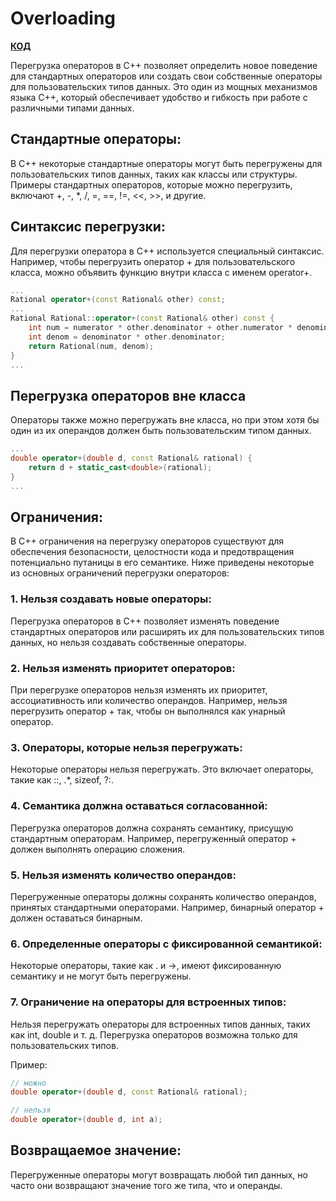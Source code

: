 # Overloading

**[КОД](cpp_examples/Ratioanl)**

Перегрузка операторов в C++ позволяет определить новое поведение для стандартных операторов или создать свои собственные операторы для пользовательских типов данных. Это один из мощных механизмов языка C++, который обеспечивает удобство и гибкость при работе с различными типами данных.

## Стандартные операторы:
В C++ некоторые стандартные операторы могут быть перегружены для пользовательских типов данных, таких как классы или структуры. Примеры стандартных операторов, которые можно перегрузить, включают +, -, *, /, =, ==, !=, <<, >>, и другие.
## Синтаксис перегрузки:
Для перегрузки оператора в C++ используется специальный синтаксис. Например, чтобы перегрузить оператор + для пользовательского класса, можно объявить функцию внутри класса с именем operator+.

```C++
...
Rational operator+(const Rational& other) const;
...
Rational Rational::operator+(const Rational& other) const {
    int num = numerator * other.denominator + other.numerator * denominator;
    int denom = denominator * other.denominator;
    return Rational(num, denom);
}
...
```

## Перегрузка операторов вне класса

Операторы также можно перегружать вне класса, но при этом хотя бы один из их операндов должен быть пользовательским типом данных.

```C++
...
double operator+(double d, const Rational& rational) {
    return d + static_cast<double>(rational);
}
...
```

## Ограничения:

В C++ ограничения на перегрузку операторов существуют для обеспечения безопасности, целостности кода и предотвращения потенциально путаницы в его семантике. Ниже приведены некоторые из основных ограничений перегрузки операторов:

### 1. Нельзя создавать новые операторы:
Перегрузка операторов в C++ позволяет изменять поведение стандартных операторов или расширять их для пользовательских типов данных, но нельзя создавать собственные операторы.

### 2. Нельзя изменять приоритет операторов:
При перегрузке операторов нельзя изменять их приоритет, ассоциативность или количество операндов. Например, нельзя перегрузить оператор + так, чтобы он выполнялся как унарный оператор.

### 3. Операторы, которые нельзя перегружать:
Некоторые операторы нельзя перегружать. Это включает операторы, такие как ::, .*, sizeof, ?:.

### 4. Семантика должна оставаться согласованной:
Перегрузка операторов должна сохранять семантику, присущую стандартным операторам. Например, перегруженный оператор + должен выполнять операцию сложения.

### 5. Нельзя изменять количество операндов:
Перегруженные операторы должны сохранять количество операндов, принятых стандартными операторами. Например, бинарный оператор + должен оставаться бинарным.

### 6. Определенные операторы с фиксированной семантикой:
Некоторые операторы, такие как . и ->, имеют фиксированную семантику и не могут быть перегружены.

### 7. Ограничение на операторы для встроенных типов:
Нельзя перегружать операторы для встроенных типов данных, таких как int, double и т. д. Перегрузка операторов возможна только для пользовательских типов. 

Пример:
```C++
// можно
double operator+(double d, const Rational& rational);

// нельзя
double operator+(double d, int a);
```

## Возвращаемое значение:

Перегруженные операторы могут возвращать любой тип данных, но часто они возвращают значение того же типа, что и операнды.